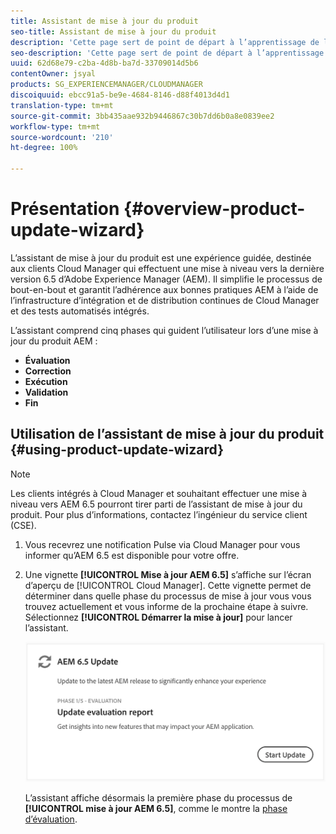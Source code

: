 ```yaml
---
title: Assistant de mise à jour du produit
seo-title: Assistant de mise à jour du produit
description: 'Cette page sert de point de départ à l’apprentissage de l’assistant de mise à jour du produit. '
seo-description: 'Cette page sert de point de départ à l’apprentissage de l’assistant de mise à jour du produit. '
uuid: 62d68e79-c2ba-4d8b-ba7d-33709014d5b6
contentOwner: jsyal
products: SG_EXPERIENCEMANAGER/CLOUDMANAGER
discoiquuid: ebcc91a5-be9e-4684-8146-d88f4013d4d1
translation-type: tm+mt
source-git-commit: 3bb435aae932b9446867c30b7dd6b0a8e0839ee2
workflow-type: tm+mt
source-wordcount: '210'
ht-degree: 100%

---
```



# Présentation {#overview-product-update-wizard}

L’assistant de mise à jour du produit est une expérience guidée, destinée aux clients Cloud Manager qui effectuent une mise à niveau vers la dernière version 6.5 d’Adobe Experience Manager (AEM). Il simplifie le processus de bout-en-bout et garantit l’adhérence aux bonnes pratiques AEM à l’aide de l’infrastructure d’intégration et de distribution continues de Cloud Manager et des tests automatisés intégrés.

L’assistant comprend cinq phases qui guident l’utilisateur lors d’une mise à jour du produit AEM :

* **Évaluation**
* **Correction**
* **Exécution**
* **Validation**
* **Fin**


## Utilisation de l’assistant de mise à jour du produit {#using-product-update-wizard}

>[!NOTE]
>
>Les clients intégrés à Cloud Manager et souhaitant effectuer une mise à niveau vers AEM 6.5 pourront tirer parti de l’assistant de mise à jour du produit. Pour plus d’informations, contactez l’ingénieur du service client (CSE).

1. Vous recevrez une notification Pulse via Cloud Manager pour vous informer qu’AEM 6.5 est disponible pour votre offre.

1. Une vignette **[!UICONTROL Mise à jour AEM 6.5]** s’affiche sur l’écran d’aperçu de [!UICONTROL Cloud Manager]. Cette vignette permet de déterminer dans quelle phase du processus de mise à jour vous vous trouvez actuellement et vous informe de la prochaine étape à suivre. Sélectionnez **[!UICONTROL Démarrer la mise à jour]** pour lancer l’assistant.

   ![](assets/Start-Update.png)

   L’assistant affiche désormais la première phase du processus de **[!UICONTROL mise à jour AEM 6.5]**, comme le montre la [phase d’évaluation](evaluation.md).
